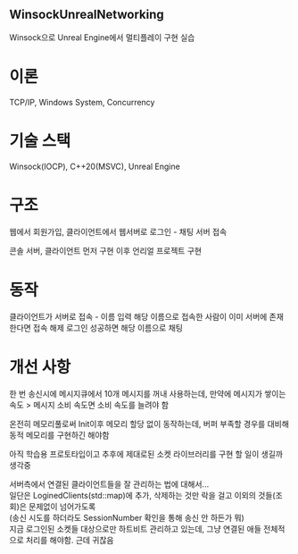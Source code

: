 ## WinsockUnrealNetworking
Winsock으로 Unreal Engine에서 멀티플레이 구현 실습  

# 이론 
TCP/IP, Windows System, Concurrency

# 기술 스택
Winsock(IOCP), C++20(MSVC), Unreal Engine

# 구조
웹에서 회원가입, 클라이언트에서 웹서버로 로그인 - 채팅 서버 접속

콘솔 서버, 클라이언트 먼저 구현 이후 언리얼 프로젝트 구현 

# 동작
클라이언트가 서버로 접속 - 이름 입력
해당 이름으로 접속한 사람이 이미 서버에 존재한다면 접속 해제
로그인 성공하면 해당 이름으로 채팅


# 개선 사항
한 번 송신시에 메시지큐에서 10개 메시지를 꺼내 사용하는데,
만약에 메시지가 쌓이는 속도 > 메시지 소비 속도면 소비 속도를 늘려야 함  

온전히 메모리풀로써 Init이후 메모리 할당 없이 동작하는데, 버퍼 부족할 경우를 대비해 동적 메모리를 구현하긴 해야함  


아직 학습용 프로토타입이고 추후에 제대로된 소켓 라이브러리를 구현 할 일이 생길까 생각중  

서버측에서 연결된 클라이언트들을 잘 관리하는 법에 대해서...  
일단은 LoginedClients(std::map)에 추가, 삭제하는 것만 락을 걸고 이외의 것들(조회)은 문제없이 넘어가도록  
(송신 시도를 하더라도 SessionNumber 확인을 통해 송신 안 하든가 뭐)  
지금 로그인된 소켓들 대상으로만 하트비트 관리하고 있는데, 그냥 연결된 애들 전체적으로 처리를 해야함. 근데 귀찮음  
